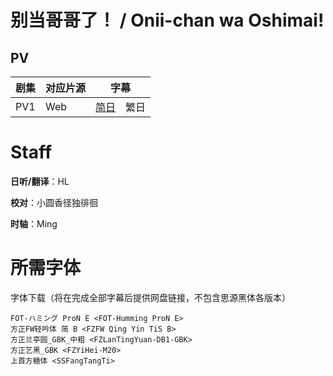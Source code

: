 # 别当哥哥了！ / Onii-chan wa Oshimai!
## PV
| 剧集 | 对应片源 | 字幕 |
| ---- | -------- | ---- |
| PV1 | Web | [简日](https://raw.githubusercontent.com/MingYSub/SubArchive/main/Archive/Onii-chan%20wa%20Oshimai%21/PV/%5BMingY%5D%20Onii-chan%20wa%20Oshimai%21%20%5BPV1%5D.CHS_JPN.ass)　繁日 |

# Staff
**日听/翻译**：HL

**校对**：小圆香径独徘徊

**时轴**：Ming

# 所需字体
字体下载（将在完成全部字幕后提供网盘链接，不包含思源黑体各版本）

```
FOT-ハミング ProN E <FOT-Humming ProN E>
方正FW轻吟体 简 B <FZFW Qing Yin TiS B>
方正兰亭圆_GBK_中粗 <FZLanTingYuan-DB1-GBK>
方正艺黑_GBK <FZYiHei-M20>
上首方糖体 <SSFangTangTi>
```
